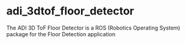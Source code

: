 # adi_3dtof_floor_detector
The ADI 3D ToF Floor Detector is a ROS (Robotics Operating System) package for the Floor Detection application
